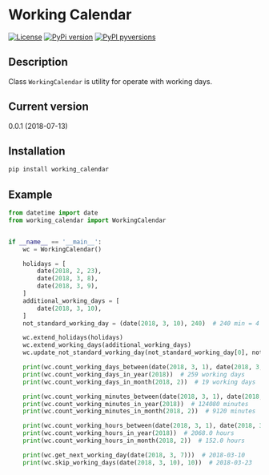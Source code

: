 # Working Calendar

[![License](https://img.shields.io/github/license/mashape/apistatus.svg)](https://github.com/igorxut/working-calendar/blob/master/LICENSE)
[![PyPi version](https://img.shields.io/pypi/v/working-calendar.svg)](https://test.pypi.org/project/working-calendar/)
[![PyPI pyversions](https://img.shields.io/pypi/pyversions/working-calendar.svg)](https://pypi.python.org/pypi/working-calendar/)

## Description

Class `WorkingCalendar` is utility for operate with working days.

## Current version

0.0.1 (2018-07-13)

## Installation

```bash
pip install working_calendar
```

## Example

```python
from datetime import date
from working_calendar import WorkingCalendar


if __name__ == '__main__':
    wc = WorkingCalendar()

    holidays = [
        date(2018, 2, 23),
        date(2018, 3, 8),
        date(2018, 3, 9),
    ]
    additional_working_days = [
        date(2018, 3, 10),
    ]
    not_standard_working_day = (date(2018, 3, 10), 240)  # 240 min = 4 hours

    wc.extend_holidays(holidays)
    wc.extend_working_days(additional_working_days)
    wc.update_not_standard_working_day(not_standard_working_day[0], not_standard_working_day[1])

    print(wc.count_working_days_between(date(2018, 3, 1), date(2018, 3, 12)))  # 7 working days
    print(wc.count_working_days_in_year(2018))  # 259 working days
    print(wc.count_working_days_in_month(2018, 2))  # 19 working days

    print(wc.count_working_minutes_between(date(2018, 3, 1), date(2018, 3, 12)))  # 3120 minutes
    print(wc.count_working_minutes_in_year(2018))  # 124080 minutes
    print(wc.count_working_minutes_in_month(2018, 2))  # 9120 minutes

    print(wc.count_working_hours_between(date(2018, 3, 1), date(2018, 3, 12)))  # 52.0 hours
    print(wc.count_working_hours_in_year(2018))  # 2068.0 hours
    print(wc.count_working_hours_in_month(2018, 2))  # 152.0 hours

    print(wc.get_next_working_day(date(2018, 3, 7)))  # 2018-03-10
    print(wc.skip_working_days(date(2018, 3, 10), 10))  # 2018-03-23
```
